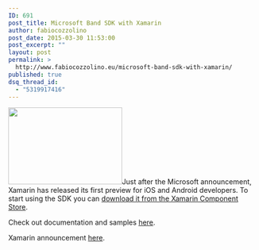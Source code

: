 ```yaml
---
ID: 691
post_title: Microsoft Band SDK with Xamarin
author: fabiocozzolino
post_date: 2015-03-30 11:53:00
post_excerpt: ""
layout: post
permalink: >
  http://www.fabiocozzolino.eu/microsoft-band-sdk-with-xamarin/
published: true
dsq_thread_id:
  - "5319917416"
---
```

<img class="alignright" src="http://blog.xamarin.com/wp-content/uploads/2015/03/band-image-300x203.png" alt="" width="229" height="155" />Just after the Microsoft announcement, Xamarin has released its first preview for iOS and Android developers. To start using the SDK you can <a href="https://components.xamarin.com/view/microsoft-band-sdk">download it from the Xamarin Component Store</a>.

Check out documentation and samples <a href="https://github.com/mattleibow/Microsoft-Band-SDK-Bindings/tree/master/Demos/Microsoft.Band.Sample">here</a>.

Xamarin announcement <a href="http://blog.xamarin.com/microsoft-band-sdk-now-available/">here</a>.